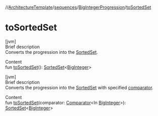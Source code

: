 //[ArchitectureTemplate](../../index.md)/[sequences](../index.md)/[BigIntegerProgression](index.md)/[toSortedSet](to-sorted-set.md)



# toSortedSet  
[jvm]  
Brief description  
Converts the progression into the [SortedSet](https://docs.oracle.com/javase/8/docs/api/java/util/SortedSet.html).  
  
  
Content  
fun [toSortedSet](to-sorted-set.md)(): [SortedSet](https://docs.oracle.com/javase/8/docs/api/java/util/SortedSet.html)<[BigInteger](https://docs.oracle.com/javase/8/docs/api/java/math/BigInteger.html)>  


[jvm]  
Brief description  
Converts the progression into the [SortedSet](https://docs.oracle.com/javase/8/docs/api/java/util/SortedSet.html) with specified [comparator]().  
  
  
Content  
fun [toSortedSet](to-sorted-set.md)(comparator: [Comparator](https://docs.oracle.com/javase/8/docs/api/java/util/Comparator.html)<In [BigInteger](https://docs.oracle.com/javase/8/docs/api/java/math/BigInteger.html)>): [SortedSet](https://docs.oracle.com/javase/8/docs/api/java/util/SortedSet.html)<[BigInteger](https://docs.oracle.com/javase/8/docs/api/java/math/BigInteger.html)>  



